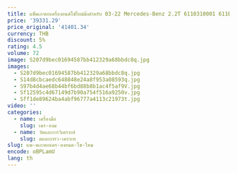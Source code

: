 ```yaml
---
title: แพ็คเกจยกเครื่องยนต์โซ่ไทม์มิ่งสําหรับ 03-22 Mercedes-Benz 2.2T 6110310001 6110520201
price: '39331.29'
price_original: '41401.34'
currency: THB
discount: 5%
rating: 4.5
volume: 72
image: S207d9bec01694587bb412329a68bbdc8q.jpg
images:
  - S207d9bec01694587bb412329a68bbdc8q.jpg
  - S14d8cbcaedc648848e24a8f953a08593q.jpg
  - S97b4d4ae68b44bf6bd88b8b1ac4f5af9V.jpg
  - Sf12595c4d67149d7b90a754f516a9250v.jpg
  - Sff1de89624ba4abf96777a4113c21973t.jpg
video: ''
categories:
  - name: เครื่องมือ
    slug: เคร-องม
  - name: วัดและการวิเคราะห์
    slug: ดและการว-เคราะห
slug: แพ-คเกจยกเคร-องยนต-โซ-ไทม
encode: oBPLamU
lang: th
---
```

  